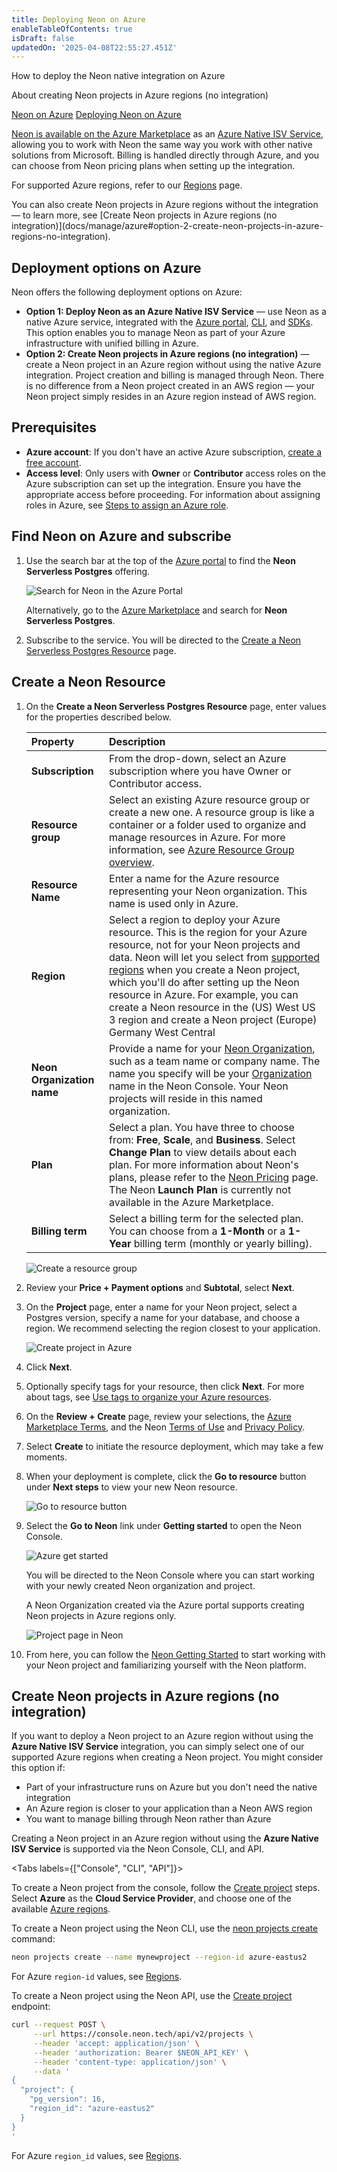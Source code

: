 ```yaml
---
title: Deploying Neon on Azure
enableTableOfContents: true
isDraft: false
updatedOn: '2025-04-08T22:55:27.451Z'
---
```


<PublicPreview/>

<InfoBlock>

<DocsList title="What you will learn:">
<p>How to deploy the Neon native integration on Azure</p>
<p>About creating Neon projects in Azure regions (no integration)</p>
</DocsList>

<DocsList title="Related resources" theme="docs">
  <a href="/docs/manage/azure">Neon on Azure</a>
  <a href="/docs/manage/azure-deploy">Deploying Neon on Azure</a>
</DocsList>

</InfoBlock>

[Neon is available on the Azure Marketplace](https://azuremarketplace.microsoft.com/en-us/marketplace/apps/neon1722366567200.neon_serverless_postgres_azure_prod?tab=Overview) as an [Azure Native ISV Service](https://learn.microsoft.com/en-us/azure/partner-solutions/partners), allowing you to work with Neon the same way you work with other native solutions from Microsoft. Billing is handled directly through Azure, and you can choose from Neon pricing plans when setting up the integration.

For supported Azure regions, refer to our [Regions](/docs/introduction/regions) page.

<Admonition type="note">
You can also create Neon projects in Azure regions without the integration — to learn more, see [Create Neon projects in Azure regions (no integration)](docs/manage/azure#option-2-create-neon-projects-in-azure-regions-no-integration).
</Admonition>

## Deployment options on Azure

Neon offers the following deployment options on Azure:

- **Option 1: Deploy Neon as an Azure Native ISV Service** — use Neon as a native Azure service, integrated with the [Azure portal](https://portal.azure.com/#home), [CLI](https://learn.microsoft.com/en-us/cli/azure/neon?view=azure-cli-latest), and [SDKs](https://learn.microsoft.com/en-us/dotnet/api/overview/azure/neonpostgres?view=azure-dotnet-preview). This option enables you to manage Neon as part of your Azure infrastructure with unified billing in Azure.
  <PublicPreview/>
- **Option 2: Create Neon projects in Azure regions (no integration)** — create a Neon project in an Azure region without using the native Azure integration. Project creation and billing is managed through Neon. There is no difference from a Neon project created in an AWS region — your Neon project simply resides in an Azure region instead of AWS region.


## Prerequisites

- **Azure account**: If you don't have an active Azure subscription, [create a free account](https://azure.microsoft.com/free).
- **Access level**: Only users with **Owner** or **Contributor** access roles on the Azure subscription can set up the integration. Ensure you have the appropriate access before proceeding. For information about assigning roles in Azure, see [Steps to assign an Azure role](https://learn.microsoft.com/en-us/azure/role-based-access-control/role-assignments-steps).

## Find Neon on Azure and subscribe

1. Use the search bar at the top of the [Azure portal](https://portal.azure.com/) to find the **Neon Serverless Postgres** offering.

   ![Search for Neon in the Azure Portal](/docs/introduction/azure_search_neon.png)

   Alternatively, go to the [Azure Marketplace](https://portal.azure.com/#view/Microsoft_Azure_Marketplace/MarketplaceOffersBlade/selectedMenuItemId/home) and search for **Neon Serverless Postgres**.

2. Subscribe to the service. You will be directed to the [Create a Neon Serverless Postgres Resource](#create-a-neon-resource) page.

## Create a Neon Resource

1. On the **Create a Neon Serverless Postgres Resource** page, enter values for the properties described below.

   | Property                   | Description                                                                                                                                                                                                                                                                                                                                                                                                                                               |
   | :------------------------- | :-------------------------------------------------------------------------------------------------------------------------------------------------------------------------------------------------------------------------------------------------------------------------------------------------------------------------------------------------------------------------------------------------------------------------------------------------------- |
   | **Subscription**           | From the drop-down, select an Azure subscription where you have Owner or Contributor access.                                                                                                                                                                                                                                                                                                                                                              |
   | **Resource group**         | Select an existing Azure resource group or create a new one. A resource group is like a container or a folder used to organize and manage resources in Azure. For more information, see [Azure Resource Group overview](https://learn.microsoft.com/en-us/azure/azure-resource-manager/management/overview).                                                                                                                                              |
   | **Resource Name**          | Enter a name for the Azure resource representing your Neon organization. This name is used only in Azure.                                                                                                                                                                                                                                                                                                                                                 |
   | **Region**                 | Select a region to deploy your Azure resource. This is the region for your Azure resource, not for your Neon projects and data. Neon will let you select from [supported regions](/docs/introduction/regions#azure-regions) when you create a Neon project, which you'll do after setting up the Neon resource in Azure. For example, you can create a Neon resource in the (US) West US 3 region and create a Neon project (Europe) Germany West Central |
   | **Neon Organization name** | Provide a name for your [Neon Organization](/docs/reference/glossary#organization), such as a team name or company name. The name you specify will be your [Organization](/docs/reference/glossary#organization) name in the Neon Console. Your Neon projects will reside in this named organization.                                                                                                                                                     |
   | **Plan**                   | Select a plan. You have three to choose from: **Free**, **Scale**, and **Business**. Select **Change Plan** to view details about each plan. For more information about Neon's plans, please refer to the [Neon Pricing](https://neon.tech/home) page. The Neon **Launch Plan** is currently not available in the Azure Marketplace.                                                                                                                      |
   | **Billing term**           | Select a billing term for the selected plan. You can choose from a **1-Month** or a **1-Year** billing term (monthly or yearly billing).                                                                                                                                                                                                                                                                                                                  |

   ![Create a resource group](/docs/introduction/azure_create_resource_group.png)

1. Review your **Price + Payment options** and **Subtotal**, select **Next**.
1. On the **Project** page, enter a name for your Neon project, select a Postgres version, specify a name for your database, and choose a region. We recommend selecting the region closest to your application.

   ![Create project in Azure](/docs/introduction/azure_create_project.png)

1. Click **Next**.
1. Optionally specify tags for your resource, then click **Next**. For more about tags, see [Use tags to organize your Azure resources](https://learn.microsoft.com/en-us/azure/azure-resource-manager/management/tag-resources).
1. On the **Review + Create** page, review your selections, the [Azure Marketplace Terms](https://learn.microsoft.com/en-us/legal/marketplace/marketplace-terms), and the Neon [Terms of Use](https://neon.tech/terms-of-service) and [Privacy Policy](https://neon.tech/privacy-policy).
1. Select **Create** to initiate the resource deployment, which may take a few moments.
1. When your deployment is complete, click the **Go to resource** button under **Next steps** to view your new Neon resource.

   ![Go to resource button](/docs/introduction/azure_go_to_resource.png)

1. Select the **Go to Neon** link under **Getting started** to open the Neon Console.

   ![Azure get started](/docs/introduction/azure_get_started.png)

   You will be directed to the Neon Console where you can start working with your newly created Neon organization and project.

   <Admonition type="note">
   A Neon Organization created via the Azure portal supports creating Neon projects in Azure regions only.
   </Admonition>

   ![Project page in Neon](/docs/introduction/azure_neon_project_page.png)

1. From here, you can follow the [Neon Getting Started](/docs/get-started-with-neon/signing-up) to start working with your Neon project and familiarizing yourself with the Neon platform.

## Create Neon projects in Azure regions (no integration)

If you want to deploy a Neon project to an Azure region without using the **Azure Native ISV Service** integration, you can simply select one of our supported Azure regions when creating a Neon project. You might consider this option if:

- Part of your infrastructure runs on Azure but you don't need the native integration
- An Azure region is closer to your application than a Neon AWS region
- You want to manage billing through Neon rather than Azure

Creating a Neon project in an Azure region without using the **Azure Native ISV Service** is supported via the Neon Console, CLI, and API.

<Tabs labels={["Console", "CLI", "API"]}>

<TabItem>

To create a Neon project from the console, follow the [Create project](https://neon.tech/docs/manage/projects#create-a-project) steps. Select **Azure** as the **Cloud Service Provider**, and choose one of the available [Azure regions](/docs/introduction/regions).

</TabItem>

<TabItem>

To create a Neon project using the Neon CLI, use the [neon projects create](/docs/reference/cli-projects#create) command:

```bash
neon projects create --name mynewproject --region-id azure-eastus2
```

For Azure `region-id` values, see [Regions](/docs/introduction/regions).
</TabItem>

<TabItem>

To create a Neon project using the Neon API, use the [Create project](https://api-docs.neon.tech/reference/createproject) endpoint:

```bash
curl --request POST \
     --url https://console.neon.tech/api/v2/projects \
     --header 'accept: application/json' \
     --header 'authorization: Bearer $NEON_API_KEY' \
     --header 'content-type: application/json' \
     --data '
{
  "project": {
    "pg_version": 16,
    "region_id": "azure-eastus2"
  }
}
'
```

For Azure `region_id` values, see [Regions](/docs/introduction/regions).

</TabItem>

</Tabs>
